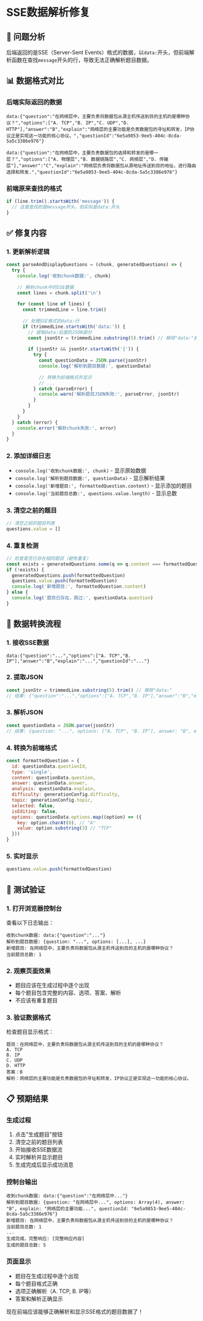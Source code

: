 # SSE数据解析修复

## 🎯 问题分析

后端返回的是SSE（Server-Sent Events）格式的数据，以`data:`开头，但前端解析函数在查找`message`开头的行，导致无法正确解析题目数据。

## 📊 数据格式对比

### 后端实际返回的数据
```
data:{"question":"在网络层中，主要负责将数据包从源主机传送到目的主机的是哪种协议？","options":["A. TCP","B. IP","C. UDP","D. HTTP"],"answer":"B","explain":"网络层的主要功能是负责数据包的寻址和转发，IP协议正是实现这一功能的核心协议。","questionId":"6e5a9853-9ee5-404c-8cda-5a5c3386e976"}

data:{"question":"在网络层中，主要负责数据包的选择和转发的是哪一层？","options":["A. 物理层","B. 数据链路层","C. 网络层","D. 传输层"],"answer":"C","explain":"网络层负责将数据包从源地址传送到目的地址，进行路由选择和转发.","questionId":"6e5a9853-9ee5-404c-8cda-5a5c3386e976"}
```

### 前端原来查找的格式
```javascript
if (line.trim().startsWith('message')) {
  // 这里查找的是message开头，但实际是data:开头
}
```

## ✅ 修复内容

### 1. 更新解析逻辑
```javascript
const parseAndDisplayQuestions = (chunk, generatedQuestions) => {
  try {
    console.log('收到chunk数据:', chunk)
    
    // 解析chunk中的SSE数据
    const lines = chunk.split('\n')
    
    for (const line of lines) {
      const trimmedLine = line.trim()
      
      // 处理SSE格式的data:行
      if (trimmedLine.startsWith('data:')) {
        // 提取data:后面的JSON部分
        const jsonStr = trimmedLine.substring(5).trim() // 移除"data:"前缀
        
        if (jsonStr && jsonStr.startsWith('{')) {
          try {
            const questionData = JSON.parse(jsonStr)
            console.log('解析到题目数据:', questionData)
            
            // 转换为前端格式并显示
            // ...
          } catch (parseError) {
            console.warn('解析题目JSON失败:', parseError, jsonStr)
          }
        }
      }
    }
  } catch (error) {
    console.error('解析chunk失败:', error)
  }
}
```

### 2. 添加详细日志
- `console.log('收到chunk数据:', chunk)` - 显示原始数据
- `console.log('解析到题目数据:', questionData)` - 显示解析结果
- `console.log('新增题目:', formattedQuestion.content)` - 显示添加的题目
- `console.log('当前题目总数:', questions.value.length)` - 显示总数

### 3. 清空之前的题目
```javascript
// 清空之前的题目列表
questions.value = []
```

### 4. 重复检测
```javascript
// 检查是否已存在相同题目（避免重复）
const exists = generatedQuestions.some(q => q.content === formattedQuestion.content)
if (!exists) {
  generatedQuestions.push(formattedQuestion)
  questions.value.push(formattedQuestion)
  console.log('新增题目:', formattedQuestion.content)
} else {
  console.log('题目已存在，跳过:', questionData.question)
}
```

## 🔧 数据转换流程

### 1. 接收SSE数据
```
data:{"question":"...","options":["A. TCP","B. IP"],"answer":"B","explain":"...","questionId":"..."}
```

### 2. 提取JSON
```javascript
const jsonStr = trimmedLine.substring(5).trim() // 移除"data:"
// 结果: {"question":"...","options":["A. TCP","B. IP"],"answer":"B","explain":"...","questionId":"..."}
```

### 3. 解析JSON
```javascript
const questionData = JSON.parse(jsonStr)
// 结果: {question: "...", options: ["A. TCP", "B. IP"], answer: "B", explain: "...", questionId: "..."}
```

### 4. 转换为前端格式
```javascript
const formattedQuestion = {
  id: questionData.questionId,
  type: 'single',
  content: questionData.question,
  answer: questionData.answer,
  analysis: questionData.explain,
  difficulty: generationConfig.difficulty,
  topic: generationConfig.topic,
  selected: false,
  isEditing: false,
  options: questionData.options.map((option) => ({
    key: option.charAt(0), // "A"
    value: option.substring(3) // "TCP"
  }))
}
```

### 5. 实时显示
```javascript
questions.value.push(formattedQuestion)
```

## 🧪 测试验证

### 1. 打开浏览器控制台
查看以下日志输出：
```
收到chunk数据: data:{"question":"..."}
解析到题目数据: {question: "...", options: [...], ...}
新增题目: 在网络层中，主要负责将数据包从源主机传送到目的主机的是哪种协议？
当前题目总数: 1
```

### 2. 观察页面效果
- 题目应该在生成过程中逐个出现
- 每个题目包含完整的内容、选项、答案、解析
- 不应该有重复题目

### 3. 验证数据格式
检查题目显示格式：
```
题目：在网络层中，主要负责将数据包从源主机传送到目的主机的是哪种协议？
A. TCP
B. IP
C. UDP  
D. HTTP
答案：B
解析：网络层的主要功能是负责数据包的寻址和转发，IP协议正是实现这一功能的核心协议。
```

## 📋 预期结果

### 生成过程
1. 点击"生成题目"按钮
2. 清空之前的题目列表
3. 开始接收SSE数据流
4. 实时解析并显示题目
5. 生成完成后显示成功消息

### 控制台输出
```
收到chunk数据: data:{"question":"在网络层中..."}
解析到题目数据: {question: "在网络层中...", options: Array(4), answer: "B", explain: "网络层的主要功能...", questionId: "6e5a9853-9ee5-404c-8cda-5a5c3386e976"}
新增题目: 在网络层中，主要负责将数据包从源主机传送到目的主机的是哪种协议？
当前题目总数: 1
...
生成完成，完整响应: [完整响应内容]
生成的题目总数: 5
```

### 页面显示
- 题目在生成过程中逐个出现
- 每个题目格式正确
- 选项正确解析（A. TCP, B. IP等）
- 答案和解析正确显示

现在前端应该能够正确解析和显示SSE格式的题目数据了！
